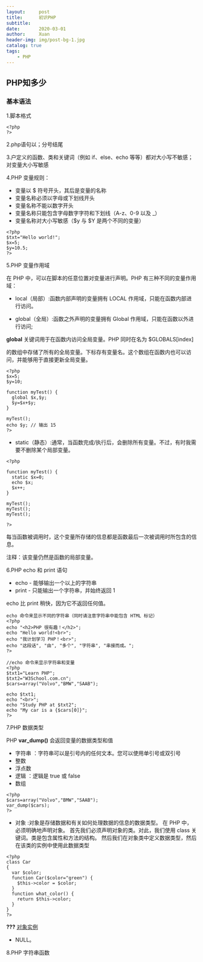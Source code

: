 ```yaml
---
layout:     post
title:      初识PHP
subtitle:   
date:       2020-03-01
author:     Xuan
header-img: img/post-bg-1.jpg
catalog: true
tags:
    - PHP
---
```


## PHP知多少

### 基本语法

1.脚本格式
```
<?php
?>
```

2.php语句以；分号结尾

3.户定义的函数、类和关键词（例如 if、else、echo 等等）都对大小写不敏感；对变量大小写敏感

4.PHP 变量规则：
- 变量以 $ 符号开头，其后是变量的名称
- 变量名称必须以字母或下划线开头
- 变量名称不能以数字开头
- 变量名称只能包含字母数字字符和下划线（A-z、0-9 以及 _）
- 变量名称对大小写敏感（$y 与 $Y 是两个不同的变量）

```
<?php
$txt="Hello world!";
$x=5;
$y=10.5;
?>
```

5.PHP 变量作用域

在 PHP 中，可以在脚本的任意位置对变量进行声明。PHP 有三种不同的变量作用域：

- local（局部）:函数内部声明的变量拥有 LOCAL 作用域，只能在函数内部进行访问。

- global（全局）:函数之外声明的变量拥有 Global 作用域，只能在函数以外进行访问; 

**global** 关键词用于在函数内访问全局变量。PHP 同时在名为 $GLOBALS[index] 

的数组中存储了所有的全局变量。下标存有变量名。这个数组在函数内也可以访问，并能够用于直接更新全局变量。

```
<?php
$x=5;
$y=10;

function myTest() {
  global $x,$y;
  $y=$x+$y;
}

myTest();
echo $y; // 输出 15
?>
```

- static（静态）:通常，当函数完成/执行后，会删除所有变量。不过，有时我需要不删除某个局部变量。
```
<?php

function myTest() {
  static $x=0;
  echo $x;
  $x++;
}

myTest();
myTest();
myTest();

?>
```
每当函数被调用时，这个变量所存储的信息都是函数最后一次被调用时所包含的信息。

注释：该变量仍然是函数的局部变量。

6.PHP echo 和 print 语句

- echo - 能够输出一个以上的字符串
- print - 只能输出一个字符串，并始终返回 1

echo 比 print 稍快，因为它不返回任何值。
```
echo 命令来显示不同的字符串（同时请注意字符串中能包含 HTML 标记）
<?php
echo "<h2>PHP 很有趣！</h2>";
echo "Hello world!<br>";
echo "我计划学习 PHP！<br>";
echo "这段话", "由", "多个", "字符串", "串接而成。";
?>  

//echo 命令来显示字符串和变量
<?php
$txt1="Learn PHP";
$txt2="W3School.com.cn";
$cars=array("Volvo","BMW","SAAB");

echo $txt1;
echo "<br>";
echo "Study PHP at $txt2";
echo "My car is a {$cars[0]}";
?>
```


7.PHP 数据类型

PHP **var_dump()** 会返回变量的数据类型和值

- 字符串 ：字符串可以是引号内的任何文本。您可以使用单引号或双引号
- 整数
- 浮点数
- 逻辑 ：逻辑是 true 或 false
- 数组 
```
<?php 
$cars=array("Volvo","BMW","SAAB");
var_dump($cars);
?>
```

- 对象 :对象是存储数据和有关如何处理数据的信息的数据类型。  在 PHP 中，必须明确地声明对象。  首先我们必须声明对象的类。对此，我们使用 class 关键词。类是包含属性和方法的结构。 然后我们在对象类中定义数据类型，然后在该类的实例中使用此数据类型

```
<?php
class Car
{
  var $color;
  function Car($color="green") {
    $this->color = $color;
  }
  function what_color() {
    return $this->color;
  }
}
?>
```

**???**
[对象实例](https://www.w3school.com.cn/tiy/s.asp?f=demo_php_datatypes_object)

- NULL。

8.PHP 字符串函数










